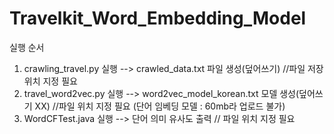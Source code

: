 # Travelkit_Word_Embedding_Model

실행 순서
1.  crawling_travel.py 실행  -->  crawled_data.txt 파일 생성(덮어쓰기)   //파일 저장 위치 지정 필요
2.  travel_word2vec.py 실행 -->    word2vec_model_korean.txt 모델 생성(덮어쓰기 XX) //파일 위치 지정 필요    (단어 임베딩 모델 : 60mb라 업로드 불가) 
3.  WordCFTest.java 실행  --> 단어 의미 유사도 출력 // 파일 위치 지정 필요
